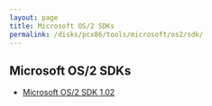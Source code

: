 ```yaml
---
layout: page
title: Microsoft OS/2 SDKs
permalink: /disks/pcx86/tools/microsoft/os2/sdk/
---
```


Microsoft OS/2 SDKs
-------------------

* [Microsoft OS/2 SDK 1.02](/disks/pcx86/tools/microsoft/os2/sdk/1.02/)

